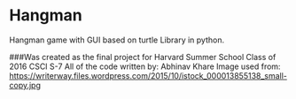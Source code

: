 # Hangman
Hangman game with GUI based on turtle Library in python.


###Was created as the final project for Harvard Summer School Class of 2016 CSCI S-7
All of the code written by:
Abhinav Khare
Image used from:
https://writerway.files.wordpress.com/2015/10/istock_000013855138_small-copy.jpg
